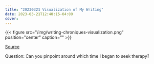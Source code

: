 ```yaml
---
title: "20230321 Visualization of My Writing"
date: 2023-03-21T12:40:15-04:00
cover:
---
```


{{< figure src="/img/writing-chroniques-visualization.png" position="center" caption="" >}}

[Source](https://docs.google.com/spreadsheets/d/1HM_B2BAOW-q_l6Sf-HkU9m_K53RON8H9Y9pgg6GjNzc/edit?usp=sharing)

Question: Can you pinpoint around which time I began to seek therapy?
